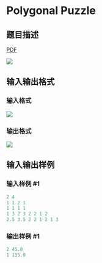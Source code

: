 # Polygonal Puzzle

## 题目描述

[problemUrl]: https://uva.onlinejudge.org/index.php?option=com_onlinejudge&Itemid=8&category=6&page=show_problem&problem=362

[PDF](https://uva.onlinejudge.org/external/4/p421.pdf)

![](https://cdn.luogu.com.cn/upload/vjudge_pic/UVA421/f80f03b1322fa8bbdd8a1f4f74cd7683bce07608.png)

## 输入输出格式

### 输入格式

![](https://cdn.luogu.com.cn/upload/vjudge_pic/UVA421/8cfe896e41839b424400c0acbc87592e38416004.png)

### 输出格式

![](https://cdn.luogu.com.cn/upload/vjudge_pic/UVA421/22faef0cba9539dbe6b3488f7af2bd525c6d6c0a.png)

## 输入输出样例

### 输入样例 #1

```cpp
2 4
1 1 2 1
1 1 1 1
1 3 2 3 2 2 1 2
2.5 3.5 2 2 1 2 1 3
```


### 输出样例 #1

```cpp
2 45.0
1 135.0
```


